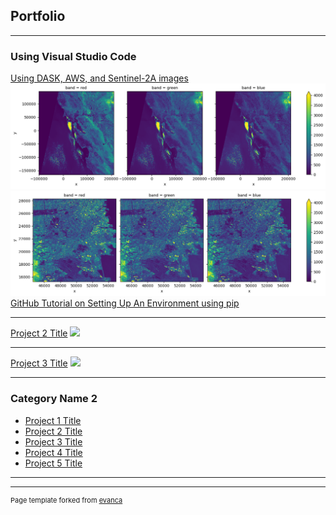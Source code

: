 ## Portfolio

---

### Using Visual Studio Code

[Using DASK, AWS, and Sentinel-2A images](/sample_page)
<img src="images/RGB_Image_SanFrancisco.png"/>
<img src="images/rgb_showing_urbanhotspots.png"/>
<a href='https://github.com/geodegarmo/maxar_project'>GitHub Tutorial on Setting Up An Environment using pip</a>

---
[Project 2 Title](/pdf/sample_presentation.pdf)
<img src="images/dummy_thumbnail.jpg?raw=true"/>

---
[Project 3 Title](http://example.com/)
<img src="images/dummy_thumbnail.jpg?raw=true"/>

---

### Category Name 2

- [Project 1 Title](http://example.com/)
- [Project 2 Title](http://example.com/)
- [Project 3 Title](http://example.com/)
- [Project 4 Title](http://example.com/)
- [Project 5 Title](http://example.com/)

---




---
<p style="font-size:11px">Page template forked from <a href="https://github.com/evanca/quick-portfolio">evanca</a></p>
<!-- Remove above link if you don't want to attibute -->
